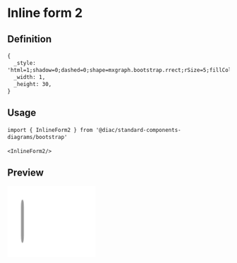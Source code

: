 # Inline form 2

## Definition

```
{
  _style: 'html=1;shadow=0;dashed=0;shape=mxgraph.bootstrap.rrect;rSize=5;fillColor=#ffffff;strokeColor=#999999;align=left;spacingLeft=50;fontSize=14;fontColor=#6C767D;',
  _width: 1,
  _height: 30,
}
```

## Usage

```
import { InlineForm2 } from '@diac/standard-components-diagrams/bootstrap'

<InlineForm2/>
```

## Preview

<img src="./inline-form-2.png" width="200"/>
